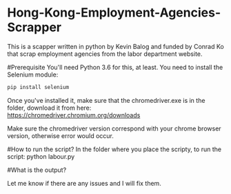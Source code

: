 # Hong-Kong-Employment-Agencies-Scrapper
This is a scapper written in python by Kevin Balog and funded by Conrad Ko that scrap employment agencies from the labor department website.

#Prerequisite
You'll need Python 3.6 for this, at least.
You need to install the Selenium module:

```sh
pip install selenium
```

Once you've installed it, make sure that the chromedriver.exe is in the folder, download it from here:
https://chromedriver.chromium.org/downloads

Make sure the chromedriver version correspond with your chrome browser version, otherwise error would occur.

#How to run the script?
In the folder where you place the scripty, to run the script:
python labour.py


#What is the output?

Let me know if there are any issues and I will fix them.
